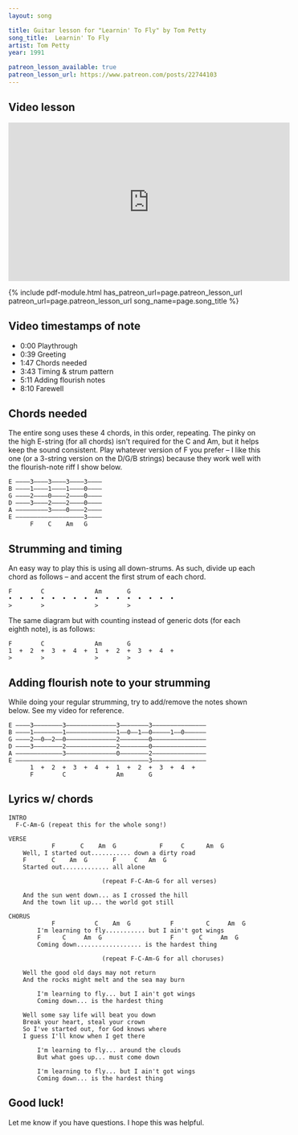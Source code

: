 ```yaml
---
layout: song

title: Guitar lesson for "Learnin' To Fly" by Tom Petty
song_title:  Learnin' To Fly
artist: Tom Petty
year: 1991

patreon_lesson_available: true
patreon_lesson_url: https://www.patreon.com/posts/22744103
---
```


## Video lesson

<iframe width="560" height="315" src="https://www.youtube.com/embed/lanqZZq1oPg?showinfo=0" frameborder="0" allowfullscreen></iframe><br />

{% include pdf-module.html has_patreon_url=page.patreon_lesson_url patreon_url=page.patreon_lesson_url song_name=page.song_title %}


## Video timestamps of note

- 0:00 Playthrough
- 0:39 Greeting
- 1:47 Chords needed
- 3:43 Timing & strum pattern
- 5:11 Adding flourish notes
- 8:10 Farewell



## Chords needed

The entire song uses these 4 chords, in this order, repeating. The pinky on the high E-string (for all chords) isn't required for the C and Am, but it helps keep the sound consistent. Play whatever version of F you prefer – I like this one (or a 3-string version on the D/G/B strings) because they work well with the flourish-note riff I show below.

    E ––––3––––3––––3––––3––––
    B ––––1––––1––––1––––0––––
    G ––––2––––0––––2––––0––––
    D ––––3––––2––––2––––0––––
    A –––––––––3––––0––––2––––
    E –––––––––––––––––––3––––
          F    C    Am   G    

## Strumming and timing

An easy way to play this is using all down-strums. As such, divide up each chord as follows – and accent the first strum of each chord.

    F        C              Am       G
    •  •  •  •  •  •  •  •  •  •  •  •  •  •  •  •  
    >        >              >        >

The same diagram but with counting instead of generic dots (for each eighth note), is as follows:

    F        C              Am       G
    1  +  2  +  3  +  4  +  1  +  2  +  3  +  4  +  
    >        >              >        >

## Adding flourish note to your strumming

While doing your regular strumming, try to add/remove the notes shown below. See my video for reference.

    E ––––3––––––––3––––––––––––––3––––––––3–––––––––––––––
    B ––––1––––––––1––––––––––––––1––0––1––0–––––1––0––––––
    G ––––2––0––2––0––––––––––––––2––––––––0–––––––––––––––
    D ––––3––––––––2––––––––––––––2––––––––0–––––––––––––––
    A –––––––––––––3––––––––––––––0––––––––2–––––––––––––––
    E –––––––––––––––––––––––––––––––––––––3–––––––––––––––
          1  +  2  +  3  +  4  +  1  +  2  +  3  +  4  +  
          F        C              Am       G

## Lyrics w/ chords

    INTRO
      F-C-Am-G (repeat this for the whole song!)

    VERSE
                F       C    Am  G            F     C      Am  G
        Well, I started out........... down a dirty road
        F       C    Am  G       F     C   Am  G
        Started out............. all alone

                              (repeat F-C-Am-G for all verses)

        And the sun went down... as I crossed the hill
        And the town lit up... the world got still

    CHORUS
                F           C    Am  G           F         C     Am  G
            I'm learning to fly........... but I ain't got wings
            F      C     Am  G                   F       C     Am  G
            Coming down.................. is the hardest thing

                              (repeat F-C-Am-G for all choruses)

        Well the good old days may not return
        And the rocks might melt and the sea may burn

            I'm learning to fly... but I ain't got wings
            Coming down... is the hardest thing

        Well some say life will beat you down
        Break your heart, steal your crown
        So I've started out, for God knows where
        I guess I'll know when I get there

            I'm learning to fly... around the clouds
            But what goes up... must come down

            I'm learning to fly... but I ain't got wings
            Coming down... is the hardest thing

## Good luck!

Let me know if you have questions. I hope this was helpful.
